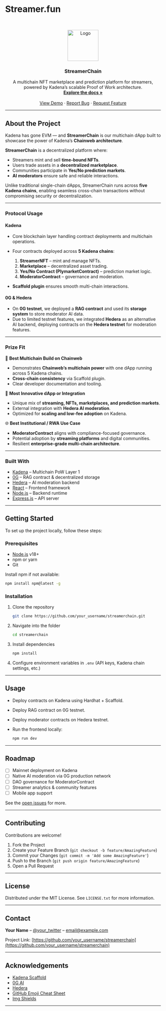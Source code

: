 # Streamer.fun
<br />  
<p align="center">  
  <a href="https://github.com/your_username/streamerchain">  
    <img src="images/logo.png" alt="Logo" width="100" height="100">  
  </a>  

  <h3 align="center">StreamerChain</h3>  

  <p align="center">  
    A multichain NFT marketplace and prediction platform for streamers, powered by Kadena’s scalable Proof of Work architecture.  
    <br />  
    <a href="https://github.com/your_username/streamerchain"><strong>Explore the docs »</strong></a>  
    <br />  
    <br />  
    <a href="https://github.com/your_username/streamerchain">View Demo</a>  
    ·  
    <a href="https://github.com/your_username/streamerchain/issues">Report Bug</a>  
    ·  
    <a href="https://github.com/your_username/streamerchain/issues">Request Feature</a>  
  </p>  
</p>  

---

## About the Project

Kadena has gone EVM — and **StreamerChain** is our multichain dApp built to showcase the power of Kadena’s **Chainweb architecture**.

**StreamerChain** is a decentralized platform where:

* Streamers mint and sell **time-bound NFTs**.
* Users trade assets in a **decentralized marketplace**.
* Communities participate in **Yes/No prediction markets**.
* **AI moderators** ensure safe and reliable interactions.

Unlike traditional single-chain dApps, StreamerChain runs across **five Kadena chains**, enabling seamless cross-chain transactions without compromising security or decentralization.

---

### Protocol Usage

#### Kadena

* Core blockchain layer handling contract deployments and multichain operations.
* Four contracts deployed across **5 Kadena chains**:

  1. **StreamerNFT** – mint and manage NFTs.
  2. **Marketplace** – decentralized asset trading.
  3. **Yes/No Contract (PlymarketContract)** – prediction market logic.
  4. **ModeratorContract** – governance and moderation.
* **Scaffold plugin** ensures smooth multi-chain interactions.

#### 0G & Hedera

* On **0G testnet**, we deployed a **RAG contract** and used its **storage system** to store moderator AI data.
* Due to limited testnet features, we integrated **Hedera** as an alternative AI backend, deploying contracts on the **Hedera testnet** for moderation features.

---

### Prize Fit

🔀 **Best Multichain Build on Chainweb**

* Demonstrates **Chainweb’s multichain power** with one dApp running across 5 Kadena chains.
* **Cross-chain consistency** via Scaffold plugin.
* Clear developer documentation and tooling.

🚀 **Most Innovative dApp or Integration**

* Unique mix of **streaming, NFTs, marketplaces, and prediction markets**.
* External integration with **Hedera AI moderation**.
* Optimized for **scaling and low-fee adoption** on Kadena.

🌐 **Best Institutional / RWA Use Case**

* **ModeratorContract** aligns with compliance-focused governance.
* Potential adoption by **streaming platforms** and digital communities.
* Resilient **enterprise-grade multi-chain architecture**.

---

### Built With

* [Kadena](https://kadena.io/) – Multichain PoW Layer 1
* [0G](https://0g.ai/) – RAG contract & decentralized storage
* [Hedera](https://hedera.com/) – AI moderation backend
* [React](https://reactjs.org/) – Frontend framework
* [Node.js](https://nodejs.org/) – Backend runtime
* [Express.js](https://expressjs.com/) – API server

---

## Getting Started

To set up the project locally, follow these steps:

### Prerequisites

* [Node.js](https://nodejs.org/) v18+
* npm or yarn
* Git

Install npm if not available:

```sh
npm install npm@latest -g
```

### Installation

1. Clone the repository

   ```sh
   git clone https://github.com/your_username/streamerchain.git
   ```
2. Navigate into the folder

   ```sh
   cd streamerchain
   ```
3. Install dependencies

   ```sh
   npm install
   ```
4. Configure environment variables in `.env` (API keys, Kadena chain settings, etc.)

---

## Usage

* Deploy contracts on Kadena using Hardhat + Scaffold.
* Deploy RAG contract on 0G testnet.
* Deploy moderator contracts on Hedera testnet.
* Run the frontend locally:

  ```sh
  npm run dev
  ```

---

## Roadmap

* [ ] Mainnet deployment on Kadena
* [ ] Native AI moderation via 0G production network
* [ ] DAO governance for ModeratorContract
* [ ] Streamer analytics & community features
* [ ] Mobile app support

See the [open issues](https://github.com/your_username/streamerchain/issues) for more.

---

## Contributing

Contributions are welcome!

1. Fork the Project
2. Create your Feature Branch (`git checkout -b feature/AmazingFeature`)
3. Commit your Changes (`git commit -m 'Add some AmazingFeature'`)
4. Push to the Branch (`git push origin feature/AmazingFeature`)
5. Open a Pull Request

---

## License

Distributed under the MIT License. See `LICENSE.txt` for more information.

---

## Contact

**Your Name** – [@your_twitter](https://twitter.com/your_twitter) – [email@example.com](mailto:email@example.com)

Project Link: [https://github.com/your_username/streamerchain](https://github.com/your_username/streamerchain)

---

## Acknowledgements

* [Kadena Scaffold](https://kadena.io/)
* [0G AI](https://0g.ai/)
* [Hedera](https://hedera.com/)
* [GitHub Emoji Cheat Sheet](https://github.com/ikatyang/emoji-cheat-sheet)
* [Img Shields](https://shields.io)

---

<!-- MARKDOWN LINKS & IMAGES -->  

[contributors-shield]: https://img.shields.io/github/contributors/your_username/streamerchain.svg?style=for-the-badge
[contributors-url]: https://github.com/your_username/streamerchain/graphs/contributors
[forks-shield]: https://img.shields.io/github/forks/your_username/streamerchain.svg?style=for-the-badge
[forks-url]: https://github.com/your_username/streamerchain/network/members
[stars-shield]: https://img.shields.io/github/stars/your_username/streamerchain.svg?style=for-the-badge
[stars-url]: https://github.com/your_username/streamerchain/stargazers
[issues-shield]: https://img.shields.io/github/issues/your_username/streamerchain.svg?style=for-the-badge
[issues-url]: https://github.com/your_username/streamerchain/issues
[license-shield]: https://img.shields.io/github/license/your_username/streamerchain.svg?style=for-the-badge
[license-url]: https://github.com/your_username/streamerchain/blob/master/LICENSE.txt
[linkedin-shield]: https://img.shields.io/badge/-LinkedIn-black.svg?style=for-the-badge&logo=linkedin&colorB=555
[linkedin-url]: https://linkedin.com/in/your_username
[product-screenshot]: images/screenshot.png
